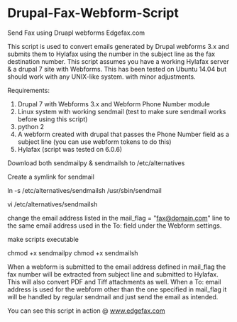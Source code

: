 Drupal-Fax-Webform-Script
=========================

Send Fax using Druapl webforms
Edgefax.com

This script is used to convert emails generated by Drupal webforms 3.x and submits them to Hylafax using the number in the subject line as the fax destination number. 
This script assumes you have a working Hylafax server & a drupal 7 site with  Webforms. This has been tested on Ubuntu 14.04 but should work with any UNIX-like system. with minor adjustments.


Requirements:
1) Drupal 7 with Webforms 3.x and Webform Phone Number module 
2) Linux system with working sendmail (test to make sure sendmail works before using this script) 
3) python 2 
4) A webform created with drupal that passes the Phone Number field as a subject line (you can use webform tokens to do this) 
5) Hylafax (script was tested on 6.0.6)

Download both sendmailpy & sendmailsh to /etc/alternatives

Create a symlink for sendmail

ln -s /etc/alternatives/sendmailsh /usr/sbin/sendmail

vi /etc/alternatives/sendmailsh

change the email address listed in the mail_flag = "fax@domain.com" line to the same email address used in the To: field under the Webform settings.

make scripts executable

chmod +x sendmailpy
chmod +x sendmailsh

When a webform is submitted to the email address defined in mail_flag the fax number will be extracted from subject  line and submitted to Hylafax. 
This will also convert PDF and Tiff attachments as well. When a To: email address is used for the webform other than the one specified in mail_flag
it will be handled by regular sendmail and just send the email as intended.


You can see this script in action @ www.edgefax.com
